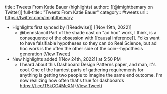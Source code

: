 title:: Tweets From Katie Bauer (highlights)
author:: [[@imightbemary on Twitter]]
full-title:: "Tweets From Katie Bauer"
category:: #tweets
url:: https://twitter.com/imightbemary

- Highlights first synced by [[Readwise]] [[Nov 19th, 2022]]
	- @bennstancil Part of the shade cast on "ad hoc" work, I think, is a consequence of the obsession with [[causal inference]]. Folks want to have falsifiable hypotheses so they can do Real Science, but ad hoc work is the often the other side of the coin--hypothesis generation ([View Tweet](https://twitter.com/imightbemary/status/1408471636781658114))
- New highlights added [[Nov 24th, 2022]] at 5:50 PM
	- I heard about this Dashboard Design Patterns paper, and man, it's cool. One of the hardest parts of gathering requirements for anything is getting two people to imagine the same end outcome. I'm now realizing how often that's true for dashboards https://t.co/T5kCG4MeXN ([View Tweet](https://twitter.com/imightbemary/status/1595274055673794560))